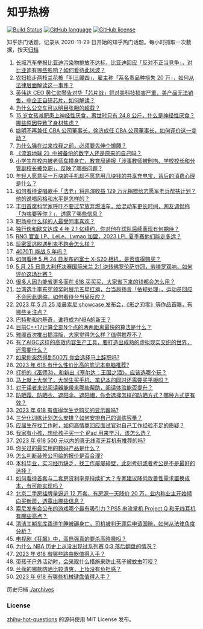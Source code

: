 # 知乎热榜
[![Build Status](https://github.com/ToWeLong/zhihu-hot-questions/workflows/CI/badge.svg)](https://github.com/ToWeLong/zhihu-hot-questions/actions)
[![GitHub language](https://img.shields.io/badge/language-golang-orange.svg)](https://golang.org/)
[![GitHub license](https://img.shields.io/github/license/ToWeLong/zhihu-hot-questions)](https://github.com/ToWeLong/zhihu-hot-questions/blob/main/LICENSE)

知乎热门话题，记录从 2020-11-29 日开始的知乎热门话题。每小时抓取一次数据，按天[归档](./archives)

<!-- BEGIN -->

1. [长城汽车举报比亚迪污染物排放不达标，比亚迪回应「反对不正当竞争」，对比亚迪有哪些影响？如何看待此风波？](https://www.zhihu.com/question/602925644)
1. [农妇掐走两枝兰花被「判三缓四」，雇主称「系名贵品种损失 20 万」，如何从法律层面解读这一事件？](https://www.zhihu.com/question/602549638)
1. [英伟达 CEO 黄仁勋警告对华「芯片战」将对美科技损害严重，美产品无法销售，中企正自研芯片，如何解读？](https://www.zhihu.com/question/602752305)
1. [为什么公交车可以明目张胆的超载？](https://www.zhihu.com/question/301567572)
1. [15 岁女孩减肥患上神经性厌食，离世时只有 24.8 公斤，什么是神经性厌食？哪些原因导致了身材焦虑？](https://www.zhihu.com/question/602717029)
1. [姚明不再兼任 CBA 公司董事长，徐济成任 CBA 公司董事长，如何评价这一变动？](https://www.zhihu.com/question/602828169)
1. [为什么猫在过来找我之前，必须要先伸个懒腰？](https://www.zhihu.com/question/602544026)
1. [《流浪地球 2》中被备份的数字人还是原来的自己吗？](https://www.zhihu.com/question/580369674)
1. [小学生在校内被老师车撞身亡，教育局通报「涉事教师被刑拘、学校校长和分管副校长被免职」，反映了哪些问题？](https://www.zhihu.com/question/602914781)
1. [年轻人愿意买一万块的手机却不愿意用几块钱的共享充电宝，背后的消费心理是什么？](https://www.zhihu.com/question/602237909)
1. [如何看待说唱歌手「法老」将巡演收益 129 万元捐赠给志愿军老兵帮扶计划？他的说唱风格和水平是怎样的？](https://www.zhihu.com/question/602746936)
1. [丰田首席科学家呼吁不要过早放弃燃油车，给混动车更长时间，网友调侃称「为啥要等你？」，透露了哪些信息？](https://www.zhihu.com/question/602569158)
1. [职场中什么样的人最受同事喜欢？](https://www.zhihu.com/question/398584370)
1. [独行侠和欧文达成 4 年 2.1 亿续约，你对他在球队后续表现有何期待？](https://www.zhihu.com/question/602531246)
1. [RNG 官宣 LP、LeLe、Lvmao 加盟，2023 LPL 夏季赛他们能走多远？](https://www.zhihu.com/question/602821903)
1. [玩密室逃脱遇到鬼不跑会怎么样？](https://www.zhihu.com/question/540803152)
1. [4070Ti 能战 5 年吗？](https://www.zhihu.com/question/599118671)
1. [如何看待 5 月 24 日发布的富士 X-S20 相机，是否值得购买？](https://www.zhihu.com/question/602744554)
1. [5 月 25 日意大利杯决赛国际米兰 2:1 逆转佛罗伦萨夺冠，劳塔罗双响，如何评价这场比赛？](https://www.zhihu.com/question/602901635)
1. [很多⼈因为能省更多⽽在 618 买买买，⼤家省下来的钱都会怎么⽤？](https://www.zhihu.com/question/602930044)
1. [台湾选手李东宪领奖时展示五星红旗，台当局扬言「依规处理」，运动员回应不会因此退缩，如何看待台当局反应？](https://www.zhihu.com/question/602723711)
1. [2023 年 5 月 25 凌晨索尼 showcase 发布会，《影之刃零》等作品首曝，有哪些关注点？](https://www.zhihu.com/question/602905025)
1. [巴特勒和约基奇，谁将成为NBA的新王？](https://www.zhihu.com/question/602054878)
1. [目前C++17计算全部N个点的两两距离最快的算法是什么？](https://www.zhihu.com/question/601317519)
1. [雅阁首次推出插混版，大家觉得怎么样？值得推荐不？](https://www.zhihu.com/question/602919432)
1. [有了AIGC这样的高效内容生产工具，要打造出成熟的虚拟现实交织的世界，还需要什么？](https://www.zhihu.com/question/602750687)
1. [如果你突然得到500万 你会选择马上辞职吗?](https://www.zhihu.com/question/594201081)
1. [2023 年 618 有什么性价比高的笔记本电脑推荐?](https://www.zhihu.com/question/597410003)
1. [打折的《巫师3》，和新出《塞尔达：王国之泪》，应该选哪个玩？](https://www.zhihu.com/question/600363906)
1. [马上就上大学了，大学生买手机、笔记本的同时还需要买平板吗？](https://www.zhihu.com/question/602238210)
1. [对于读者来说阅读器能带来哪些帮助，阅读体验能否提升？](https://www.zhihu.com/question/602770550)
1. [防晒霜、防晒衣、遮阳伞、遮阳帽，你会选择怎样的防晒方式？哪种方式更有效？](https://www.zhihu.com/question/601043632)
1. [2023 年 618 有值得学生党购买的显示器吗?](https://www.zhihu.com/question/597470886)
1. [三分化训练计划怎么安排？如何安排自己的训练容量？](https://www.zhihu.com/question/598491446)
1. [应届生在找工作时，如何高情商回应面试官对自己工作经验不足的质疑？](https://www.zhihu.com/question/602860867)
1. [我家有小孩，想给孩子买一个 iPad 用来学习，该怎么选？](https://www.zhihu.com/question/600003362)
1. [2023 年 618 500 元以内的真无线蓝牙耳机有推荐的吗?](https://www.zhihu.com/question/597471153)
1. [你买过的最实用的数码产品是什么？](https://www.zhihu.com/question/596680725)
1. [怎么判断装修公司给的报价是否合理?](https://www.zhihu.com/question/597205702)
1. [本科毕业，实习经历缺乏，找工作屡屡碰壁，此刻考研或者考公是不是最好的选择？](https://www.zhihu.com/question/602861165)
1. [如何看待首套与二套房贷利率差持续扩大？专家建议降低改善性需求置换成本，有可能实现吗？](https://www.zhihu.com/question/602705468)
1. [北京二手房挂牌量逼近 12 万套，有房源一天降价 20 万，业内称业主开始倾向买新房，透露出哪些信息？](https://www.zhihu.com/question/602848847)
1. [索尼发布会公布的游戏哪个最有吸引力？PS5 串流掌机 Project Q 和无线耳机有哪些亮点？](https://www.zhihu.com/question/601749027)
1. [清洁工躺车库甬道午睡被碾身亡，司机被判无罪后申请国赔，如何从法律角度分析？](https://www.zhihu.com/question/602901765)
1. [电视剧《狂飙》中，高启强真的要杀高晓晨吗？](https://www.zhihu.com/question/592815939)
1. [为什么 NBA 历史上从没出现过系列赛 0:3 落后翻盘的情况？](https://www.zhihu.com/question/537781748)
1. [2023 年 618 有哪些路由器值得入手？](https://www.zhihu.com/question/597471020)
1. [带孩子户外活动时，会采取什么措施来防止孩子被蚊虫叮咬？](https://www.zhihu.com/question/597827741)
1. [兰蔻的哪款防晒比较清爽，上妆没有负担感？](https://www.zhihu.com/question/601276731)
1. [2023 年 618 有哪些机械键盘值得入手？](https://www.zhihu.com/question/597470920)

<!-- END -->

历史归档 [./archives](./archives)


### License
[zhihu-hot-questions](https://github.com/towelong/zhihu-hot-questions) 的源码使用 MIT License 发布。
